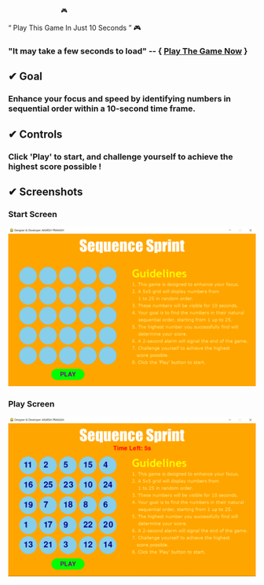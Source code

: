                    🎮 
“ Play This Game In Just 10 Seconds ”  🎮

### "It may take a few seconds to load" -- { [Play The Game Now](https://akarsh72.github.io/Sequence-Sprint/build/web) }

## ✔ Goal 
### Enhance your focus and speed by identifying numbers in sequential order within a 10-second time frame. 

## ✔ Controls
### Click 'Play' to start, and challenge yourself to achieve the highest score possible !

## ✔ Screenshots

### Start Screen
![Title_Screen](https://raw.githubusercontent.com/akarsh72/Sequence-Sprint/main/Screeenshot/start_screen.PNG)

### Play Screen
![Play_Screen](https://raw.githubusercontent.com/akarsh72/Sequence-Sprint/main/Screeenshot/play_screen.PNG)
